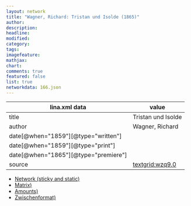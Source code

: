 ```yaml
---
layout: network
title: "Wagner, Richard: Tristan und Isolde (1865)"
author:
description:
headline:
modified:
category:
tags:
imagefeature: 
mathjax: 
chart: 
comments: true
featured: false
list: true
networkdata: 166.json
---
```

lina.xml data  | value
------------- | -------------
title|Tristan und Isolde
author|Wagner, Richard
date[@when="1859"][@type="written"]|
date[@when="1859"][@type="print"]|
date[@when="1865"][@type="premiere"]|
source|[textgrid:wzq9.0](https://textgridlab.org/1.0/tgcrud-public/rest/textgrid:wzq9.0/data)



* [Network (sticky and static)](/linas/network166)
* [Matrix)](/linas/matrix166)
* [Amounts)](/linas/amount166)
* [Zwischenformat)](/linas/lina166 )
